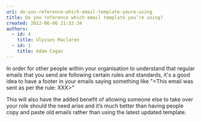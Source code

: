 ```yaml
---
uri: do-you-reference-which-email-template-youre-using
title: Do you reference which email template you’re using?
created: 2012-06-06 21:32:34
authors:
  - id: 4
    title: Ulysses Maclaren
  - id: 1
    title: Adam Cogan
---
```





<span class='intro'> <p>In order for other people within your organisation to understand that regular emails that you send are following certain rules and standards, it's a good idea to have a footer in your emails saying something like &quot;&lt;This email was sent as per the rule&#58; XXX&gt;&quot;</p> </span>

<p>This will also have the added benefit of allowing someone else to take over your role should the need arise and it’s much better than having people copy and paste old emails rather than using the latest updated template.</p>


